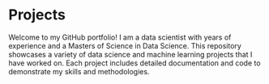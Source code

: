 # Projects
Welcome to my GitHub portfolio! I am a data scientist with years of experience and a Masters of Science in Data Science. This repository showcases a variety of data science and machine learning projects that I have worked on. Each project includes detailed documentation and code to demonstrate my skills and methodologies.
